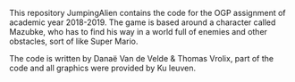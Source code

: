 This repository JumpingAlien contains the code for the OGP assignment of academic year 2018-2019.
The game is based around a character called Mazubke, who has to find his way in a world full of enemies and other 
obstacles, sort of like Super Mario. 

The code is written by Danaë Van de Velde & Thomas Vrolix, part of the code and all graphics were provided by Ku leuven. 
